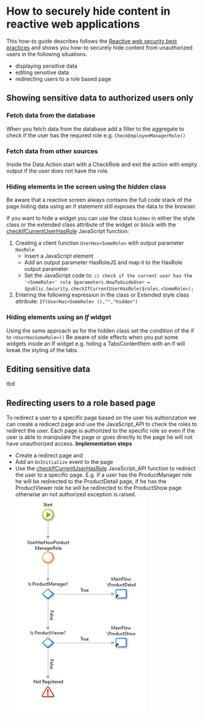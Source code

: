 # How to securely hide content in reactive web applications

This how-to guide describes follows the  [Reactive web security best practices](https://success.outsystems.com/Documentation/Best_Practices/Security/Reactive_web_security_best_practices) and shows you how-to securely hide content from unauthorized users in the following situations.
- displaying sensitive data
- editing sensitive data
- redirecting users to a role based page

## Showing sensitive data to authorized users only

### Fetch data from the database
When you fetch data from the database add a filter to the aggregate to check if the user has the required role e.g. `CheckEmployeeManagerRole()`

### Fetch data from other sources
Inside the Data Action start with a CheckRole and exit the action with empty output if the user does not have the role.

### Hiding elements in the screen using the _hidden_ class
Be aware that a reactive screen always contains the full code stack of the page hiding data using an if statement still exposes the data to the browser.

If you want to hide a widget you can use the class `hidden` in either the style class or the extended class attribute of the widget or block with the [checkIfCurrentUserHasRole](https://success.outsystems.com/Documentation/11/Reference/OutSystems_APIs/JavaScript_API/Security#checkifcurrentuserhasrole) JavaScript function:
1. Creating a client function `UserHas<SomeRole>` with output parameter `HasRole`
    - Insert a JavaScript element
    - Add an output parameter HasRoleJS and map it to the HasRole output parameter
    - Set the JavaScript code to:
    `// check if the current user has the '<SomeRole>' role
$parameters.HowToGuideUser = $public.Security.checkIfCurrentUserHasRole($roles.<SomeRole>);`
2. Entering the following expression in the class or Extended style class attribute: `If(UserHas<SomeRole> (),"","hidden")`

### Hiding elements using an _If_ widget
Using the same approach as for the hidden class set the condition of the if to `<UserHasSomeRole>()`
Be aware of side effects when you put some widgets inside an If widget e.g. hiding a TabsContentItem with an if will break the styling of the tabs.

## Editing sensitive data
tbd
## Redirecting users to a role based page
To redirect a user to a specific page based on the user his authorization we can create a redicect page and use the JavaScript_API to check the roles to redirect the user. Each page is authorized to the specific role so even if the user is able to manipulate the page or goes directly to the page he will not have unauthorized access.
**Implementation steps**
- Create a redirect page and
- Add an `OnInitialize` event to the page
- Use the [checkIfCurrentUserHasRole](https://success.outsystems.com/Documentation/11/Reference/OutSystems_APIs/JavaScript_API/Security#checkifcurrentuserhasrole) JavaScript_API function to redirect the user to a specific page.
E.g. If a user has the ProductManager role he will be redirected to the ProductDetail page, if he has the ProductViewer role he will be redirected to the ProductShow page otherwise an not authorized exception is raised.
![screenshot of OnInitialize flow](images\ProductRedirect.png)
